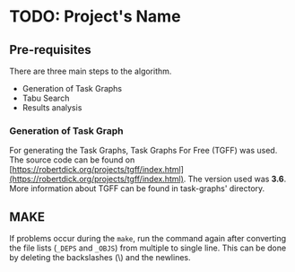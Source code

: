 # TODO: Project's Name

## Pre-requisites

There are three main steps to the algorithm.

* Generation of Task Graphs
* Tabu Search
* Results analysis

### Generation of Task Graph
For generating the Task Graphs,
Task Graphs For Free (TGFF) was used.
The source code can be found on
[https://robertdick.org/projects/tgff/index.html](https://robertdick.org/projects/tgff/index.html).
The version used was **3.6**.
More information about TGFF can be found in
task-graphs' directory.

## MAKE

If problems occur during the `make`,
run the command again after converting the file lists
(`_DEPS` and `_OBJS`)
from multiple to single line.
This can be done by deleting the backslashes (\\) and the newlines.

